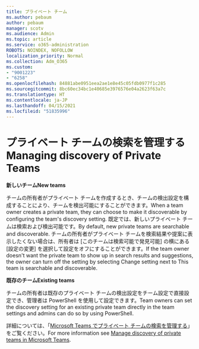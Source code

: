 ```yaml
---
title: プライベート チーム
ms.author: pebaum
author: pebaum
manager: scotv
ms.audience: Admin
ms.topic: article
ms.service: o365-administration
ROBOTS: NOINDEX, NOFOLLOW
localization_priority: Normal
ms.collection: Adm_O365
ms.custom:
- "9001223"
- "6258"
ms.openlocfilehash: 84881abe0951eea2ae1e8e45c05fdb0977f1c285
ms.sourcegitcommit: 8bc60ec34bc1e40685e3976576e04a2623f63a7c
ms.translationtype: HT
ms.contentlocale: ja-JP
ms.lasthandoff: 04/15/2021
ms.locfileid: "51835996"
---
```

# <a name="managing-discovery-of-private-teams"></a><span data-ttu-id="0a69a-102">プライベート チームの検索を管理する</span><span class="sxs-lookup"><span data-stu-id="0a69a-102">Managing discovery of Private Teams</span></span>

<span data-ttu-id="0a69a-103">**新しいチーム**</span><span class="sxs-lookup"><span data-stu-id="0a69a-103">**New teams**</span></span>

<span data-ttu-id="0a69a-104">チームの所有者がプライベート チームを作成するとき、チームの検出設定を構成することにより、チームを検出可能にすることができます。</span><span class="sxs-lookup"><span data-stu-id="0a69a-104">When a team owner creates a private team, they can choose to make it discoverable by configuring the team's discovery setting.</span></span> <span data-ttu-id="0a69a-105">既定では、新しいプライベート チームは検索および検出可能です。</span><span class="sxs-lookup"><span data-stu-id="0a69a-105">By default, new private teams are searchable and discoverable.</span></span> <span data-ttu-id="0a69a-106">チームの所有者がプライベート チームを検索結果や提案に表示したくない場合は、所有者は [このチームは検索可能で発見可能] の横にある [設定の変更] を選択して設定をオフにすることができます。</span><span class="sxs-lookup"><span data-stu-id="0a69a-106">If the team owner doesn't want the private team to show up in search results and suggestions, the owner can turn off the setting by selecting Change setting next to This team is searchable and discoverable.</span></span>  

<span data-ttu-id="0a69a-107">**既存のチーム**</span><span class="sxs-lookup"><span data-stu-id="0a69a-107">**Existing teams**</span></span>

<span data-ttu-id="0a69a-108">チームの所有者は既存のプライベート チームの検出設定をチーム設定で直接設定でき、管理者は PowerShell を使用して設定できます。</span><span class="sxs-lookup"><span data-stu-id="0a69a-108">Team owners can set the discovery setting for an existing private team directly in the team settings and admins can do so by using PowerShell.</span></span>  

<span data-ttu-id="0a69a-109">詳細については、「[Microsoft Teams でプライベート チームの検索を管理する](https://docs.microsoft.com/microsoftteams/manage-discovery-of-private-teams)」をご覧ください。</span><span class="sxs-lookup"><span data-stu-id="0a69a-109">For more information see  [Manage discovery of private teams in Microsoft Teams](https://docs.microsoft.com/microsoftteams/manage-discovery-of-private-teams).</span></span>
